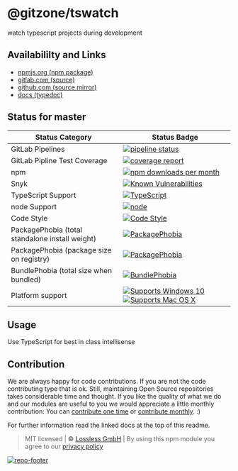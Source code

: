 # @gitzone/tswatch
watch typescript projects during development

## Availabililty and Links
* [npmjs.org (npm package)](https://www.npmjs.com/package/@gitzone/tswatch)
* [gitlab.com (source)](https://gitlab.com/gitzone/tswatch)
* [github.com (source mirror)](https://github.com/gitzone/tswatch)
* [docs (typedoc)](https://gitzone.gitlab.io/tswatch/)

## Status for master

Status Category | Status Badge
-- | --
GitLab Pipelines | [![pipeline status](https://gitlab.com/gitzone/tswatch/badges/master/pipeline.svg)](https://lossless.cloud)
GitLab Pipline Test Coverage | [![coverage report](https://gitlab.com/gitzone/tswatch/badges/master/coverage.svg)](https://lossless.cloud)
npm | [![npm downloads per month](https://badgen.net/npm/dy/@gitzone/tswatch)](https://lossless.cloud)
Snyk | [![Known Vulnerabilities](https://badgen.net/snyk/gitzone/tswatch)](https://lossless.cloud)
TypeScript Support | [![TypeScript](https://badgen.net/badge/TypeScript/>=%203.x/blue?icon=typescript)](https://lossless.cloud)
node Support | [![node](https://img.shields.io/badge/node->=%2010.x.x-blue.svg)](https://nodejs.org/dist/latest-v10.x/docs/api/)
Code Style | [![Code Style](https://badgen.net/badge/style/prettier/purple)](https://lossless.cloud)
PackagePhobia (total standalone install weight) | [![PackagePhobia](https://badgen.net/packagephobia/install/@gitzone/tswatch)](https://lossless.cloud)
PackagePhobia (package size on registry) | [![PackagePhobia](https://badgen.net/packagephobia/publish/@gitzone/tswatch)](https://lossless.cloud)
BundlePhobia (total size when bundled) | [![BundlePhobia](https://badgen.net/bundlephobia/minzip/@gitzone/tswatch)](https://lossless.cloud)
Platform support | [![Supports Windows 10](https://badgen.net/badge/supports%20Windows%2010/yes/green?icon=windows)](https://lossless.cloud) [![Supports Mac OS X](https://badgen.net/badge/supports%20Mac%20OS%20X/yes/green?icon=apple)](https://lossless.cloud)

## Usage

Use TypeScript for best in class intellisense

## Contribution

We are always happy for code contributions. If you are not the code contributing type that is ok. Still, maintaining Open Source repositories takes considerable time and thought. If you like the quality of what we do and our modules are useful to you we would appreciate a little monthly contribution: You can [contribute one time](https://lossless.link/contribute-onetime) or [contribute monthly](https://lossless.link/contribute). :)

For further information read the linked docs at the top of this readme.

> MIT licensed | **&copy;** [Lossless GmbH](https://lossless.gmbh)
| By using this npm module you agree to our [privacy policy](https://lossless.gmbH/privacy)

[![repo-footer](https://lossless.gitlab.io/publicrelations/repofooter.svg)](https://maintainedby.lossless.com)
